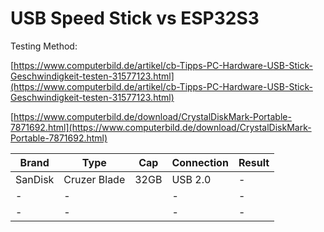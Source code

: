 # USB Speed Stick vs ESP32S3

Testing Method:

[https://www.computerbild.de/artikel/cb-Tipps-PC-Hardware-USB-Stick-Geschwindigkeit-testen-31577123.html](https://www.computerbild.de/artikel/cb-Tipps-PC-Hardware-USB-Stick-Geschwindigkeit-testen-31577123.html)

[https://www.computerbild.de/download/CrystalDiskMark-Portable-7871692.html](https://www.computerbild.de/download/CrystalDiskMark-Portable-7871692.html)

| Brand | Type | Cap | Connection | Result |
| --- | --- | --- | --- | --- |
| SanDisk | Cruzer Blade | 32GB | USB 2.0 | \- |
| \- | \- |   | \- | \- |
| \- | \- |   | \- | \- |
